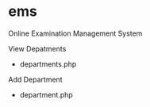 # ems
Online Examination Management System 

View Depatments
* departments.php

Add Department
* department.php
